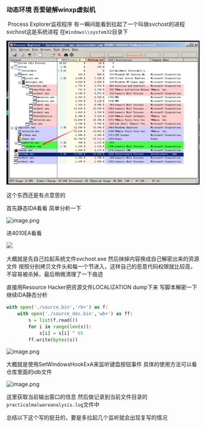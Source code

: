 ### 动态环境  吾爱破解winxp虚拟机 

​	Process Explorer监视程序 有一瞬间能看到拉起了一个叫做svchost的进程  svchost这是系统进程 在`Windows\\system32`目录下

![image.png](./picture/7VeIYKoyTsmZjFa.png)

这个东西还是有点意思的

首先静态IDA看看 简单分析一下

![image.png](https://i.loli.net/2021/11/03/eGwupDQz9NaxUZo.png)

进4010EA看看

![](https://i.loli.net/2021/11/03/74pOrQzTmiyB8MW.png)

大概就是先自己拉起系统文件svchost.exe 然后抹掉内容换成自己解密出来的资源文件  按照分别拷贝文件头和每一个节进入，这样自己的恶意代码权限就比较高，不容易被杀掉，最后稍微清理了一下痕迹

直接用Resource Hacker把资源文件LOCALIZATION dump下来 写脚本解密一下继续IDA静态分析

```python
with open('./source.bin','rb+') as f:
    with open('./source_dec.bin','wb+') as ff:
        s = list(f.read())
        for i in range(len(s)):
            s[i] = s[i] ^ 65
        ff.write(bytes(s))
```



![image.png](https://i.loli.net/2021/11/03/vhOAx9m7cu28MUG.png)

大概就是使用SetWindowsHookExA来监听键盘按钮事件 具体的使用方法可以看仓库里面的idb文件

![image.png](https://i.loli.net/2021/11/03/DjmT7FCnrXpK3Ua.png)

这里获取当前输出窗口的信息  然后做记录到当前文件目录的`practicalmalwareanalysis.log`文件中



总结以下这个写的挺丑的，要是多拉起几个监听就会出现复写的情况
